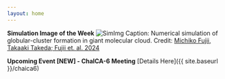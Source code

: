 ```yaml
---
layout: home
---
```


**Simulation Image of the Week**
![SimImg](/assets/images/GlobularClusterFormationFujii2024_1.jpg)
Caption: Numerical simulation of globular-cluster formation in giant molecular cloud.
Credit: [Michiko Fujii, Takaaki Takeda; Fujii et. al. 2024](https://ui.adsabs.harvard.edu/abs/2024Sci...384.1488F/abstract)



**Upcoming Event [NEW] - ChaICA-6 Meeting** [Details Here]({{ site.baseurl }}/chaica6)

